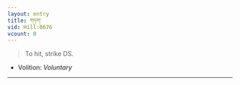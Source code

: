 ```yaml
---
layout: entry
title: གཏག་
vid: Hill:0676
vcount: 0
---
```

> To hit, strike DS\.

* Volition: _Voluntary_

---

